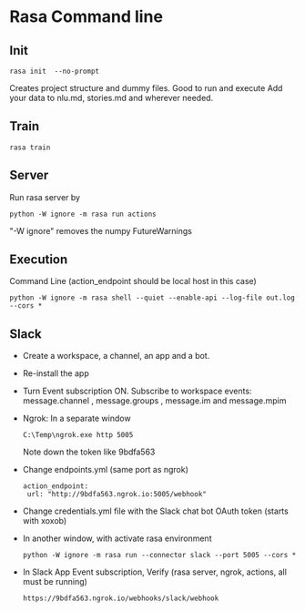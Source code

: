 # Rasa Command line


## Init
```
rasa init  --no-prompt
``` 
Creates project structure and dummy files. Good to run and execute
Add your data to nlu.md, stories.md and wherever needed.

## Train
```
rasa train
```

## Server
Run rasa server by
```
python -W ignore -m rasa run actions
```
"-W ignore" removes the numpy FutureWarnings

## Execution
Command Line (action_endpoint should be local host in this case)
```
python -W ignore -m rasa shell --quiet --enable-api --log-file out.log --cors *
```

## Slack
-  Create a workspace, a channel, an app and a bot.
-  Re-install the app
-  Turn Event subscription ON. Subscribe to workspace events: message.channel , message.groups , message.im and message.mpim
-  Ngrok: In a separate window 
	```
	C:\Temp\ngrok.exe http 5005
	```
	Note down the token like 9bdfa563 

- Change endpoints.yml (same port as ngrok)
	```
	action_endpoint:
	 url: "http://9bdfa563.ngrok.io:5005/webhook"
	```
- Change credentials.yml file with the Slack chat bot OAuth token (starts with xoxob)

- In another window, with activate rasa environment
	```
	python -W ignore -m rasa run --connector slack --port 5005 --cors *
	```
- In Slack App Event subscription, Verify (rasa server, ngrok, actions, all must be running)
	```
	https://9bdfa563.ngrok.io/webhooks/slack/webhook
	```
	